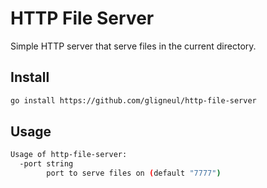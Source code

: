 # HTTP File Server

Simple HTTP server that serve files in the current directory.

## Install

```sh
go install https://github.com/gligneul/http-file-server
```

## Usage

```sh
Usage of http-file-server:
  -port string
    	port to serve files on (default "7777")
```
